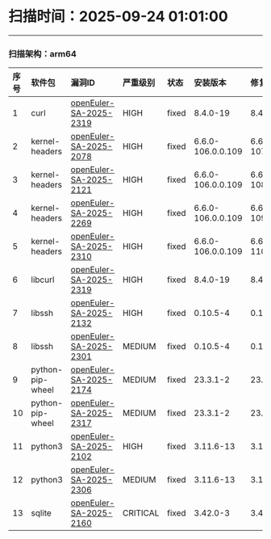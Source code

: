 # 扫描时间：2025-09-24 01:01:00

--- 
 ### 扫描架构：arm64 
|  序号  |  软件包  | 漏洞ID | 严重级别 |  状态  | 安装版本 | 修复版本 |
| :----- | :-----  | :-----  | :----- | :----- | :----- | :----- | 
| 1 | curl | [openEuler-SA-2025-2319](https://www.openeuler.org/zh/security/security-bulletins/detail/?id=openEuler-SA-2025-2319) | HIGH | fixed | 8.4.0-19 | 8.4.0-22 |
| 2 | kernel-headers | [openEuler-SA-2025-2078](https://www.openeuler.org/zh/security/security-bulletins/detail/?id=openEuler-SA-2025-2078) | HIGH | fixed | 6.6.0-106.0.0.109 | 6.6.0-107.0.0.110 |
| 3 | kernel-headers | [openEuler-SA-2025-2121](https://www.openeuler.org/zh/security/security-bulletins/detail/?id=openEuler-SA-2025-2121) | HIGH | fixed | 6.6.0-106.0.0.109 | 6.6.0-108.0.0.111 |
| 4 | kernel-headers | [openEuler-SA-2025-2269](https://www.openeuler.org/zh/security/security-bulletins/detail/?id=openEuler-SA-2025-2269) | HIGH | fixed | 6.6.0-106.0.0.109 | 6.6.0-109.0.0.112 |
| 5 | kernel-headers | [openEuler-SA-2025-2310](https://www.openeuler.org/zh/security/security-bulletins/detail/?id=openEuler-SA-2025-2310) | HIGH | fixed | 6.6.0-106.0.0.109 | 6.6.0-110.0.0.113 |
| 6 | libcurl | [openEuler-SA-2025-2319](https://www.openeuler.org/zh/security/security-bulletins/detail/?id=openEuler-SA-2025-2319) | HIGH | fixed | 8.4.0-19 | 8.4.0-22 |
| 7 | libssh | [openEuler-SA-2025-2132](https://www.openeuler.org/zh/security/security-bulletins/detail/?id=openEuler-SA-2025-2132) | HIGH | fixed | 0.10.5-4 | 0.10.5-5 |
| 8 | libssh | [openEuler-SA-2025-2301](https://www.openeuler.org/zh/security/security-bulletins/detail/?id=openEuler-SA-2025-2301) | MEDIUM | fixed | 0.10.5-4 | 0.10.5-6 |
| 9 | python-pip-wheel | [openEuler-SA-2025-2174](https://www.openeuler.org/zh/security/security-bulletins/detail/?id=openEuler-SA-2025-2174) | MEDIUM | fixed | 23.3.1-2 | 23.3.1-4 |
| 10 | python-pip-wheel | [openEuler-SA-2025-2317](https://www.openeuler.org/zh/security/security-bulletins/detail/?id=openEuler-SA-2025-2317) | MEDIUM | fixed | 23.3.1-2 | 23.3.1-5 |
| 11 | python3 | [openEuler-SA-2025-2102](https://www.openeuler.org/zh/security/security-bulletins/detail/?id=openEuler-SA-2025-2102) | HIGH | fixed | 3.11.6-13 | 3.11.6-14 |
| 12 | python3 | [openEuler-SA-2025-2306](https://www.openeuler.org/zh/security/security-bulletins/detail/?id=openEuler-SA-2025-2306) | MEDIUM | fixed | 3.11.6-13 | 3.11.6-16 |
| 13 | sqlite | [openEuler-SA-2025-2160](https://www.openeuler.org/zh/security/security-bulletins/detail/?id=openEuler-SA-2025-2160) | CRITICAL | fixed | 3.42.0-3 | 3.42.0-4 |
